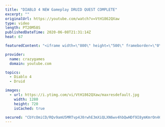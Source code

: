 ```yaml
---
title: "DIABLO 4 NEW Gameplay DRUID QUEST COMPLETE"
excerpt: ""
originalUrl: https://youtube.com/watch?v=VtH1862QXaw
type: video
length: PT20M58S
publishedDateTime: 2020-06-08T21:31:14Z
heat: 67

featuredContent: "<iframe width=\"800\" height=\"500\" frameborder=\"0\" src=\"https://www.youtube.com/embed/VtH1862QXaw\" allow=\"accelerometer; autoplay; encrypted-media; gyroscope; picture-in-picture\" allowfullscreen></iframe>"

provider:
  name: crazygames
  domain: youtube.com

topics:
  - Diablo 4
  - Druid

images:
  - url: https://i.ytimg.com/vi/VtH1862QXaw/maxresdefault.jpg
    width: 1280
    height: 720
    isCached: true

secured: "CbYcOmiCD/RQv9amU5MRTvp4J0rwhE3mXiQLXN6wv4hbQwHDf9I8ymKmrOn461Xgkv9KkvKwIK9z6oI6n6v4hzI24eSuBzryCyPLMhJk0HtM+YFsG1sXbxCwPzaoH1y3lv/QHUD3cmQAEhFHwwn5XrzL//o6hg3pvmVKHPRQg25BSbEYYdV0N2RUiw4NHXpL4VKUNXnF0acS+CizRHTkxh3Y9J4XUD1mQUDRtJf/XwJ+QzDrD9fdH4M/mqj8YvHnX04ySss0Tzzxa+DeMPQtaQAXGXxRZRTkKvjZKmYg7JyKTb0p7rMFQV7nJZzVCfTcwli15tqIL7Rj1QKttoN9cOVS+PUSAD+BS/8FBKZe/z8nHYzV1mYSQ8TfUSzeWMZXmbjcqWWUJJCOxOJuw0pLXpRW2HHToX4S2ka4/S1O12M=;Isr5L43xNuLCFt7mdVU6Tg=="
---
```


